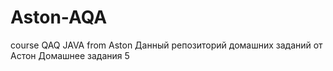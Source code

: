 # Aston-AQA
course QAQ JAVA from Aston
Данный репозиторий домашних заданий от Астон
Домашнее задания 5
